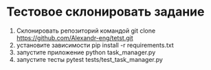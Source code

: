 # Teстовое склонировать задание
1. Склонировать репозиторий командой git clone https://github.com/Alexandr-eng/tetst.git
2. установите зависимости pip install -r requirements.txt
3. запустите приложение python task_manager.py
4. запустите тесты pytest tests/test_task_manager.py
 
